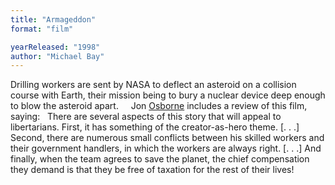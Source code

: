 ```yaml
---
title: "Armageddon"
format: "film"

yearReleased: "1998"
author: "Michael Bay"
---
```

Drilling workers are sent by NASA to deflect  an asteroid on a collision course with Earth, their mission being to bury a  nuclear device deep enough to blow the asteroid apart.
 
 
Jon <a href="biblio.htm#Osborne">Osborne</a>  includes a review of this film, saying:
 
There are several aspects of this story that  will appeal to libertarians. First, it has something of the creator-as-hero  theme. [. . .] Second, there are numerous small conflicts between his skilled  workers and their government handlers, in which the workers are always right. [.  . .] And finally, when the team agrees to save the planet, the chief  compensation they demand is that they be free of taxation for the rest of their  lives!